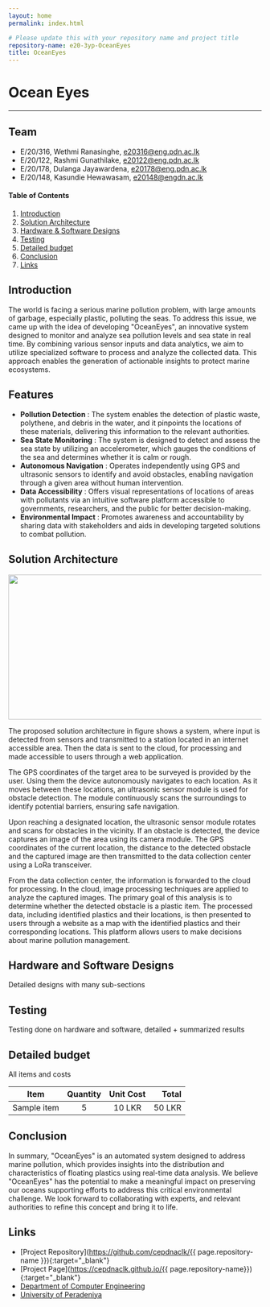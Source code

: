 ```yaml
---
layout: home
permalink: index.html

# Please update this with your repository name and project title
repository-name: e20-3yp-OceanEyes
title: OceanEyes
---
```


[comment]: # "This is the standard layout for the project, but you can clean this and use your own template"

# Ocean Eyes

---

<!-- Image (photo/drawing of the final hardware) should be here -->

<!-- This is a sample image, to show how to add images to your page. To learn more options, please refer [this](https://projects.ce.pdn.ac.lk/docs/faq/how-to-add-an-image/) -->

<!-- ![Sample Image](./images/sample.png) -->

## Team
-  E/20/316, Wethmi Ranasinghe, [e20316@eng.pdn.ac.lk](mailto:e20316@eng.pdn.ac.lk)
-  E/20/122, Rashmi Gunathilake, [e20122@eng.pdn.ac.lk](mailto:e20122@eng.pdn.ac.lk)
-  E/20/178, Dulanga Jayawardena, [e20178@eng.pdn.ac.lk](mailto:e20178@eng.pdn.ac.lk)
-  E/20/148, Kasundie Hewawasam, [e20148@engdn.ac.lk](mailto:e20148@eng.pdn.ac.lk)



#### Table of Contents
1. [Introduction](#introduction)
2. [Solution Architecture](#solution-architecture )
3. [Hardware & Software Designs](#hardware-and-software-designs)
4. [Testing](#testing)
5. [Detailed budget](#detailed-budget)
6. [Conclusion](#conclusion)
7. [Links](#links)

## Introduction

The world is facing a serious marine pollution problem, with large amounts of garbage, especially plastic, polluting the seas. To address this issue, we came up with the idea of developing "OceanEyes", an innovative system designed to monitor and analyze sea pollution levels and sea state in real time. By combining various sensor inputs and data analytics, we aim to utilize specialized software to process and analyze the collected data. This approach enables the generation of actionable insights to protect marine ecosystems.

## Features
- **Pollution Detection** : The system enables the detection of plastic waste, polythene, and debris in the water, and it pinpoints the locations of these materials, delivering this information to the relevant authorities.
- **Sea State Monitoring** : The system is designed to detect and assess the sea state by utilizing an accelerometer, which gauges the conditions of the sea and determines whether it is calm or rough.
- **Autonomous Navigation** : Operates independently using GPS and ultrasonic sensors to identify and avoid obstacles, enabling navigation through a given area without human intervention.
- **Data Accessibility** : Offers visual representations of locations of areas with pollutants via an intuitive software platform accessible to governments, researchers, and the public for better decision-making.
- **Environmental Impact** : Promotes awareness and accountability by sharing data with stakeholders and aids in developing targeted solutions to combat pollution.

  
## Solution Architecture
<img src ="https://github.com/wethmiranasinghe/e20-3yp-OceanEyes/blob/main/docs/images/Solution_Architecture.jpg" width="512" height="288"/>

 The proposed solution architecture in figure shows a system, where input is detected from sensors and transmitted to a station located in an internet accessible area. Then the data is sent to the cloud, for processing and made accessible to users through a web application.
 
 The GPS coordinates of the target area to be surveyed is provided by the user. Using them the device autonomously navigates to each location. As it moves between these locations, an ultrasonic sensor module is used for obstacle detection. The module continuously scans the surroundings to identify potential barriers, ensuring safe navigation.
 
 Upon reaching a designated location, the ultrasonic sensor module rotates and scans for obstacles in the vicinity. If an obstacle is detected, the device captures an image of the area using its camera module. The GPS coordinates of the current location, the distance to the detected obstacle and the captured image are then transmitted to the data collection center using a LoRa transceiver.
 
 From the data collection center, the information is forwarded to the cloud for processing. In the cloud, image processing techniques are applied to analyze the captured images. The primary goal of this analysis is to determine whether the detected obstacle is a plastic item. The processed data, including identified plastics and their locations, is then presented to users through a website as a map with the identified plastics and their corresponding locations. This platform allows users to make decisions about marine pollution management.

## Hardware and Software Designs

Detailed designs with many sub-sections

## Testing

Testing done on hardware and software, detailed + summarized results

## Detailed budget

All items and costs

| Item          | Quantity  | Unit Cost  | Total  |
| ------------- |:---------:|:----------:|-------:|
| Sample item   | 5         | 10 LKR     | 50 LKR |

## Conclusion

 In summary, "OceanEyes" is an automated system designed to address marine pollution, which provides insights into the distribution and characteristics of floating plastics using real-time data analysis. We believe "OceanEyes" has the potential to make a meaningful impact on preserving our oceans supporting efforts to address this critical environmental challenge. We look forward to collaborating with experts, and relevant authorities to refine this concept and bring it to life.

## Links

- [Project Repository](https://github.com/cepdnaclk/{{ page.repository-name }}){:target="_blank"}
- [Project Page](https://cepdnaclk.github.io/{{ page.repository-name}}){:target="_blank"}
- [Department of Computer Engineering](http://www.ce.pdn.ac.lk/)
- [University of Peradeniya](https://eng.pdn.ac.lk/)

[//]: # (Please refer this to learn more about Markdown syntax)
[//]: # (https://github.com/adam-p/markdown-here/wiki/Markdown-Cheatsheet)
